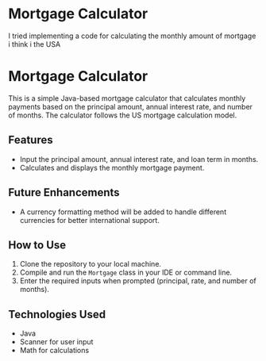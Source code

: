 # Mortgage Calculator
I tried implementing a code for calculating the monthly amount of mortgage i think i the USA 


# Mortgage Calculator

This is a simple Java-based mortgage calculator that calculates monthly payments based on the principal amount, annual interest rate, and number of months. The calculator follows the US mortgage calculation model.

## Features
- Input the principal amount, annual interest rate, and loan term in months.
- Calculates and displays the monthly mortgage payment.

## Future Enhancements
- A currency formatting method will be added to handle different currencies for better international support.

## How to Use
1. Clone the repository to your local machine.
2. Compile and run the `Mortgage` class in your IDE or command line.
3. Enter the required inputs when prompted (principal, rate, and number of months).

## Technologies Used
- Java
- Scanner for user input
- Math for calculations
